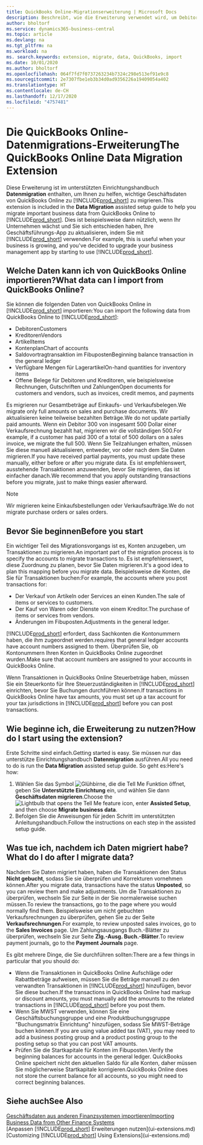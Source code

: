 ```yaml
---
title: QuickBooks Online-Migrationserweiterung | Microsoft Docs
description: Beschreibt, wie die Erweiterung verwendet wird, um Debitoren, Kreditoren, Artikel und Konten aus QuickBooks Online zu Business Central zu migrieren.
author: bholtorf
ms.service: dynamics365-business-central
ms.topic: article
ms.devlang: na
ms.tgt_pltfrm: na
ms.workload: na
ms. search.keywords: extension, migrate, data, QuickBooks, import
ms.date: 10/01/2020
ms.author: bholtorf
ms.openlocfilehash: 064f7fd7f0737263234b7324c298e513ef91e9c8
ms.sourcegitcommit: 2e7307fbe1eb3b34d0ad9356226a19409054a402
ms.translationtype: HT
ms.contentlocale: de-CH
ms.lasthandoff: 12/17/2020
ms.locfileid: "4757481"
---
```

# <a name="the-quickbooks-online-data-migration-extension"></a><span data-ttu-id="af8de-103">Die QuickBooks Online-Datenmigrations-Erweiterung</span><span class="sxs-lookup"><span data-stu-id="af8de-103">The QuickBooks Online Data Migration Extension</span></span>

<span data-ttu-id="af8de-104">Diese Erweiterung ist im unterstützten Einrichtungshandbuch **Datenmigration** enthalten, um Ihnen zu helfen, wichtige Geschäftsdaten von QuickBooks Online zu [!INCLUDE[prod_short](includes/prod_short.md)] zu migrieren.</span><span class="sxs-lookup"><span data-stu-id="af8de-104">This extension is included in the **Data Migration** assisted setup guide to help you migrate important business data from QuickBooks Online to [!INCLUDE[prod_short](includes/prod_short.md)].</span></span> <span data-ttu-id="af8de-105">Dies ist beispielsweise dann nützlich, wenn Ihr Unternehmen wächst und Sie sich entschieden haben, Ihre Geschäftsführungs-App zu aktualisieren, indem Sie mit [!INCLUDE[prod_short](includes/prod_short.md)] verwenden.</span><span class="sxs-lookup"><span data-stu-id="af8de-105">For example, this is useful when your business is growing, and you've decided to upgrade your business management app by starting to use [!INCLUDE[prod_short](includes/prod_short.md)].</span></span>

## <a name="what-data-can-i-import-from-quickbooks-online"></a><span data-ttu-id="af8de-106">Welche Daten kann ich von QuickBooks Online importieren?</span><span class="sxs-lookup"><span data-stu-id="af8de-106">What data can I import from QuickBooks Online?</span></span>

<span data-ttu-id="af8de-107">Sie können die folgenden Daten von QuickBooks Online in [!INCLUDE[prod_short](includes/prod_short.md)] importieren:</span><span class="sxs-lookup"><span data-stu-id="af8de-107">You can import the following data from QuickBooks Online to [!INCLUDE[prod_short](includes/prod_short.md)]:</span></span>  

* <span data-ttu-id="af8de-108">Debitoren</span><span class="sxs-lookup"><span data-stu-id="af8de-108">Customers</span></span>
* <span data-ttu-id="af8de-109">Kreditoren</span><span class="sxs-lookup"><span data-stu-id="af8de-109">Vendors</span></span>
* <span data-ttu-id="af8de-110">Artikel</span><span class="sxs-lookup"><span data-stu-id="af8de-110">Items</span></span>
* <span data-ttu-id="af8de-111">Kontenplan</span><span class="sxs-lookup"><span data-stu-id="af8de-111">Chart of accounts</span></span>
* <span data-ttu-id="af8de-112">Saldovortragtransaktion im Fibuposten</span><span class="sxs-lookup"><span data-stu-id="af8de-112">Beginning balance transaction in the general ledger</span></span>
* <span data-ttu-id="af8de-113">Verfügbare Mengen für Lagerartikel</span><span class="sxs-lookup"><span data-stu-id="af8de-113">On-hand quantities for inventory items</span></span>
* <span data-ttu-id="af8de-114">Offene Belege für Debitoren und Kreditoren, wie beispielsweise Rechnungen, Gutschriften und Zahlungen</span><span class="sxs-lookup"><span data-stu-id="af8de-114">Open documents for customers and vendors, such as invoices, credit memos, and payments</span></span>

<span data-ttu-id="af8de-115">Es migrieren nur Gesamtbeträge auf Einkaufs- und Verkaufsbelegen.</span><span class="sxs-lookup"><span data-stu-id="af8de-115">We migrate only full amounts on sales and purchase documents.</span></span> <span data-ttu-id="af8de-116">Wir aktualisieren keine teilweise bezahlten Beträge.</span><span class="sxs-lookup"><span data-stu-id="af8de-116">We do not update partially paid amounts.</span></span> <span data-ttu-id="af8de-117">Wenn ein Debitor 300 von insgesamt 500 Dollar einer Verkaufsrechnung bezahlt hat, migrieren wir die vollständigen 500.</span><span class="sxs-lookup"><span data-stu-id="af8de-117">For example, if a customer has paid 300 of a total of 500 dollars on a sales invoice, we migrate the full 500.</span></span> <span data-ttu-id="af8de-118">Wenn Sie Teilzahlungen erhalten, müssen Sie diese manuell aktualisieren, entweder, vor oder nach dem Sie Daten migrieren.</span><span class="sxs-lookup"><span data-stu-id="af8de-118">If you have received partial payments, you must update these manually, either before or after you migrate data.</span></span> <span data-ttu-id="af8de-119">Es ist empfehlenswert, ausstehende Transaktionen anzuwenden, bevor Sie migrieren, das ist einfacher danach.</span><span class="sxs-lookup"><span data-stu-id="af8de-119">We recommend that you apply outstanding transactions before you migrate, just to make things easier afterward.</span></span>

> [!NOTE]  
> <span data-ttu-id="af8de-120">Wir migrieren keine Einkaufsbestellungen oder Verkaufsaufträge.</span><span class="sxs-lookup"><span data-stu-id="af8de-120">We do not migrate purchase orders or sales orders.</span></span>

## <a name="before-you-start"></a><span data-ttu-id="af8de-121">Bevor Sie beginnen</span><span class="sxs-lookup"><span data-stu-id="af8de-121">Before you start</span></span>

<span data-ttu-id="af8de-122">Ein wichtiger Teil des Migrationsvorgangs ist es, Konten anzugeben, um Transaktionen zu migrieren.</span><span class="sxs-lookup"><span data-stu-id="af8de-122">An important part of the migration process is to specify the accounts to migrate transactions to.</span></span> <span data-ttu-id="af8de-123">Es ist empfehlenswert, diese Zuordnung zu planen, bevor Sie Daten migrieren.</span><span class="sxs-lookup"><span data-stu-id="af8de-123">It's a good idea to plan this mapping before you migrate data.</span></span> <span data-ttu-id="af8de-124">Beispielsweise die Konten, die Sie für Transaktionen buchen:</span><span class="sxs-lookup"><span data-stu-id="af8de-124">For example, the accounts where you post transactions for:</span></span>  

* <span data-ttu-id="af8de-125">Der Verkauf von Artikeln oder Services an einen Kunden.</span><span class="sxs-lookup"><span data-stu-id="af8de-125">The sale of items or services to customers.</span></span>
* <span data-ttu-id="af8de-126">Der Kauf von Waren oder Dienste von einem Kreditor.</span><span class="sxs-lookup"><span data-stu-id="af8de-126">The purchase of items or services from vendors.</span></span>  
* <span data-ttu-id="af8de-127">Änderungen im Fibuposten.</span><span class="sxs-lookup"><span data-stu-id="af8de-127">Adjustments in the general ledger.</span></span>  

[!INCLUDE[prod_short](includes/prod_short.md)] <span data-ttu-id="af8de-128">erfordert, dass Sachkonten die Kontonummern haben, die ihm zugeordnet werden.</span><span class="sxs-lookup"><span data-stu-id="af8de-128">requires that general ledger accounts have account numbers assigned to them.</span></span> <span data-ttu-id="af8de-129">Überprüfen Sie, ob Kontonummern Ihren Konten in QuickBooks Online zugeordnet wurden.</span><span class="sxs-lookup"><span data-stu-id="af8de-129">Make sure that account numbers are assigned to your accounts in QuickBooks Online.</span></span>

<span data-ttu-id="af8de-130">Wenn Transaktionen in QuickBooks Online Steuerbeträge haben, müssen Sie ein Steuerkonto für Ihre Steuerzuständigkeiten in [!INCLUDE[prod_short](includes/prod_short.md)] einrichten, bevor Sie Buchungen durchführen können.</span><span class="sxs-lookup"><span data-stu-id="af8de-130">If transactions in QuickBooks Online have tax amounts, you must set up a tax account for your tax jurisdictions in [!INCLUDE[prod_short](includes/prod_short.md)] before you can post transactions.</span></span>

## <a name="how-do-i-start-using-the-extension"></a><span data-ttu-id="af8de-131">Wie beginne ich, die Erweiterung zu nutzen?</span><span class="sxs-lookup"><span data-stu-id="af8de-131">How do I start using the extension?</span></span>

<span data-ttu-id="af8de-132">Erste Schritte sind einfach.</span><span class="sxs-lookup"><span data-stu-id="af8de-132">Getting started is easy.</span></span> <span data-ttu-id="af8de-133">Sie müssen nur das unterstütze Einrichtungshandbuch **Datenmigration** ausführen.</span><span class="sxs-lookup"><span data-stu-id="af8de-133">All you need to do is run the **Data Migration** assisted setup guide.</span></span> <span data-ttu-id="af8de-134">So geht es:</span><span class="sxs-lookup"><span data-stu-id="af8de-134">Here's how:</span></span>

1. <span data-ttu-id="af8de-135">Wählen Sie das Symbol ![Glühbirne, die die Tell Me Funktion öffnet](media/ui-search/search_small.png "Tell Me-Funktion"), geben Sie **Unterstützte Einrichtung** ein, und wählen Sie dann **Geschäftsdaten migrieren**.</span><span class="sxs-lookup"><span data-stu-id="af8de-135">Choose the ![Lightbulb that opens the Tell Me feature](media/ui-search/search_small.png "Tell me what you want to do") icon, enter **Assisted Setup**, and then choose **Migrate business data**.</span></span>
2. <span data-ttu-id="af8de-136">Befolgen Sie die Anweisungen für jeden Schritt im unterstützten Anleitungshandbuch.</span><span class="sxs-lookup"><span data-stu-id="af8de-136">Follow the instructions on each step in the assisted setup guide.</span></span>

## <a name="what-do-i-do-after-i-migrate-data"></a><span data-ttu-id="af8de-137">Was tue ich, nachdem ich Daten migriert habe?</span><span class="sxs-lookup"><span data-stu-id="af8de-137">What do I do after I migrate data?</span></span>

<span data-ttu-id="af8de-138">Nachdem Sie Daten migriert haben, haben die Transaktionen den Status **Nicht gebucht**, sodass Sie sie überprüfen und Korrekturen vornehmen können.</span><span class="sxs-lookup"><span data-stu-id="af8de-138">After you migrate data, transactions have the status **Unposted**, so you can review them and make adjustments.</span></span> <span data-ttu-id="af8de-139">Um die Transaktionen zu überprüfen, wechseln Sie zur Seite in der Sie normalerweise suchen müssen.</span><span class="sxs-lookup"><span data-stu-id="af8de-139">To review the transactions, go to the page where you would normally find them.</span></span> <span data-ttu-id="af8de-140">Beispielsweise um nicht gebuchten Verkaufsrechnungen zu überprüfen, gehen Sie zu der Seite **Verkaufsrechnungen**.</span><span class="sxs-lookup"><span data-stu-id="af8de-140">For example, to review unposted sales invoices, go to the **Sales Invoices** page.</span></span> <span data-ttu-id="af8de-141">Um Zahlungsausgangs Buch.-Blätter zu überprüfen, wechseln Sie zur Seite **Zlg.-Ausg. Buch.-Blätter**.</span><span class="sxs-lookup"><span data-stu-id="af8de-141">To review payment journals, go to the **Payment Journals** page.</span></span>  

<span data-ttu-id="af8de-142">Es gibt mehrere Dinge, die Sie durchführen sollten:</span><span class="sxs-lookup"><span data-stu-id="af8de-142">There are a few things in particular that you should do:</span></span>

* <span data-ttu-id="af8de-143">Wenn die Transaktionen in QuickBooks Online Aufschläge oder Rabattbeträge aufweisen, müssen Sie die Beträge manuell zu den verwandten Transaktionen in [!INCLUDE[prod_short](includes/prod_short.md)] hinzufügen, bevor Sie diese buchen.</span><span class="sxs-lookup"><span data-stu-id="af8de-143">If the transactions in QuickBooks Online had markup or discount amounts, you must manually add the amounts to the related transactions in [!INCLUDE[prod_short](includes/prod_short.md)] before you post them.</span></span>
* <span data-ttu-id="af8de-144">Wenn Sie MWST verwenden, können Sie eine Geschäftsbuchungsgruppe und eine Produktbuchungsgruppe "Buchungsmatrix Einrichtung" hinzufügen, sodass Sie MWST-Beträge buchen können.</span><span class="sxs-lookup"><span data-stu-id="af8de-144">If you are using value added tax (VAT), you may need to add a business posting group and a product posting group to the posting setup so that you can post VAT amounts.</span></span>
* <span data-ttu-id="af8de-145">Prüfen Sie die Startkapitale für Konten im Fibuposten.</span><span class="sxs-lookup"><span data-stu-id="af8de-145">Verify the beginning balances for accounts in the general ledger.</span></span> <span data-ttu-id="af8de-146">QuickBooks Online speichert nicht den aktuellen Saldo für alle Konten, daher müssen Sie möglicherweise Startkapitale korrigieren.</span><span class="sxs-lookup"><span data-stu-id="af8de-146">QuickBooks Online does not store the current balance for all accounts, so you might need to correct beginning balances.</span></span>

## <a name="see-also"></a><span data-ttu-id="af8de-147">Siehe auch</span><span class="sxs-lookup"><span data-stu-id="af8de-147">See Also</span></span>

[<span data-ttu-id="af8de-148">Geschäftsdaten aus anderen Finanzsystemen importieren</span><span class="sxs-lookup"><span data-stu-id="af8de-148">Importing Business Data from Other Finance Systems</span></span>](across-import-data-configuration-packages.md)  
<span data-ttu-id="af8de-149">[Anpassen [!INCLUDE[prod_short](includes/prod_short.md)] Erweiterungen nutzen](ui-extensions.md)</span><span class="sxs-lookup"><span data-stu-id="af8de-149">[Customizing [!INCLUDE[prod_short](includes/prod_short.md)] Using Extensions](ui-extensions.md)</span></span>  
